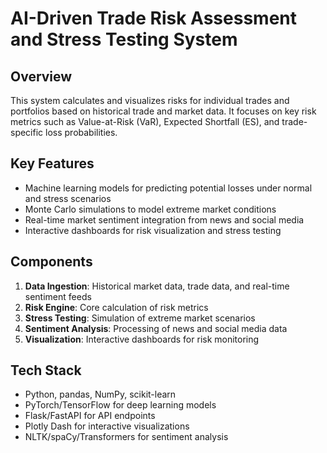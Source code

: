 # AI-Driven Trade Risk Assessment and Stress Testing System

## Overview
This system calculates and visualizes risks for individual trades and portfolios based on historical trade and market data. It focuses on key risk metrics such as Value-at-Risk (VaR), Expected Shortfall (ES), and trade-specific loss probabilities.

## Key Features
- Machine learning models for predicting potential losses under normal and stress scenarios
- Monte Carlo simulations to model extreme market conditions
- Real-time market sentiment integration from news and social media
- Interactive dashboards for risk visualization and stress testing

## Components
1. **Data Ingestion**: Historical market data, trade data, and real-time sentiment feeds
2. **Risk Engine**: Core calculation of risk metrics
3. **Stress Testing**: Simulation of extreme market scenarios
4. **Sentiment Analysis**: Processing of news and social media data
5. **Visualization**: Interactive dashboards for risk monitoring

## Tech Stack
- Python, pandas, NumPy, scikit-learn
- PyTorch/TensorFlow for deep learning models
- Flask/FastAPI for API endpoints
- Plotly Dash for interactive visualizations
- NLTK/spaCy/Transformers for sentiment analysis
